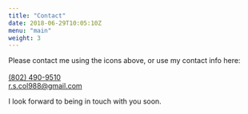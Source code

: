 ```yaml
---
title: "Contact"
date: 2018-06-29T10:05:10Z
menu: "main"
weight: 3
---
```


Please contact me using the icons above, or use my contact info
here:<br/><br/>
<a href="tel:802-490-9510">(802) 490-9510</a><br/>
<a href="mailto:r.s.col@gmail.com?Subject=" target="_top">r.s.col988@gmail.com</a><br/>

I look forward to being in touch with you soon.

